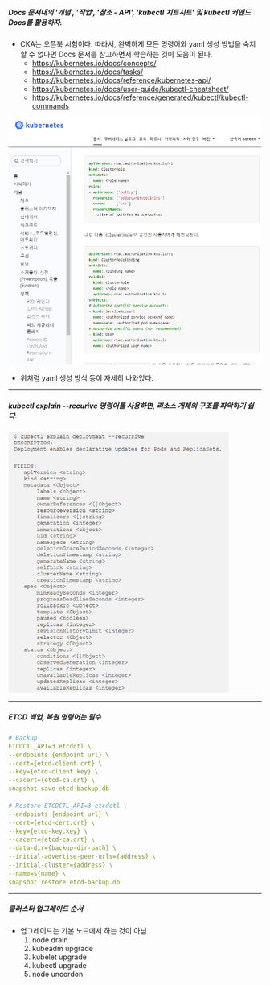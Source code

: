 ##### Docs 문서내의 '개념', '작업', '참조 - API', 'kubectl 치트시트' 및 kubectl 커맨드 Docs를 활용하자.

* CKA는 오픈북 시험이다. 따라서, 완벽하게 모든 명령어와 yaml 생성 방법을 숙지할 수 없다면 Docs 문서를 참고하면서 학습하는 것이 도움이 된다.
  * https://kubernetes.io/docs/concepts/
  * https://kubernetes.io/docs/tasks/
  * https://kubernetes.io/docs/reference/kubernetes-api/
  * https://kubernetes.io/docs/user-guide/kubectl-cheatsheet/
  * https://kubernetes.io/docs/reference/generated/kubectl/kubectl-commands

<img src="img/1.PNG" style="zoom:70%;" />

* 위처럼 yaml 생성 방식 등이 자세히 나와있다. 

---

##### kubectl explain --recurive 명령어를 사용하면, 리소스 개체의 구조를 파악하기 쉽다.

<img src="img/2.PNG" style="zoom:70%;" />

---

##### ETCD 백업, 복원 명령어는 필수

```yaml
# Backup
ETCDCTL_API=3 etcdctl \ 
--endpoints {endpoint url} \ 
--cert={etcd-client.crt} \ 
--key={etcd-client.key} \ 
--cacert={etcd-ca.crt} \ 
snapshot save etcd-backup.db 

# Restore ETCDCTL_API=3 etcdctl \ 
--endpoints {endpoint url} \ 
--cert={etcd-cert.crt} \ 
--key={etcd-key.key} \ 
--cacert={etcd-ca.crt} \ 
--data-dir={backup-dir-path} \ 
--initial-advertise-peer-urls={address} \ 
--initial-cluster={address} \ 
--name=${name} \ 
snapshot restore etcd-backup.db
```

---

##### 클러스터 업그레이드 순서

* 업그레이드는 기본 노드에서 하는 것이 아님
  1. node drain
  2. kubeadm upgrade
  3. kubelet upgrade
  4. kubectl upgrade
  5. node uncordon